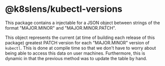 # @k8slens/kubectl-versions

This package contains a injectable for a JSON object between strings of the format "MAJOR.MINOR" and "MAJOR.MINOR.PATCH".

This object represents the current (at time of building each release of this package)
greatest PATCH version for each "MAJOR.MINOR" version of `kubectl`.
This is done at compile time so that we don't have to worry about being able to access this data on user machines.
Furthermore, this is dynamic in that the previous method was to update the table by hand.
